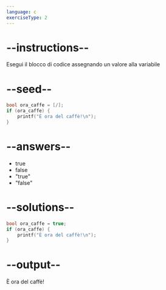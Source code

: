 ```yaml
---
language: c
exerciseType: 2
---
```


# --instructions--

Esegui il blocco di codice assegnando un valore alla variabile

# --seed--

```c
bool ora_caffe = [/];
if (ora_caffe) {
    printf("È ora del caffè!\n");
}
```

# --answers--

- true
- false
- "true"
- "false"

# --solutions--

```c
bool ora_caffe = true;
if (ora_caffe) {
    printf("È ora del caffè!\n");
}
```

# --output--

È ora del caffè!
